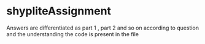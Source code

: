 # shypliteAssignment


Answers are differentiated as part  1 , part 2 and so on according to question and the understanding the code is present in the file
